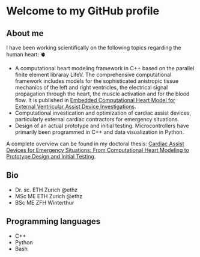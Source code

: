 # Welcome to my GitHub profile

## About me
I have been working scientifically on the following topics regarding the human heart: 🫀
- A computational heart modeling framework in C++ based on the parallel finite element libraray LifeV. The comprehensive computational framework includes models for the sophisticated anistropic tissue mechanics of the left and right ventricles, the electrical signal propagation through the heart, the muscle activation and for the blood flow. It is published in [Embedded Computational Heart Model for External Ventricular Assist Device Investigations](https://link.springer.com/article/10.1007/s13239-022-00610-w).
- Computational investication and optimization of cardiac assist devices, particularly external cardiac contractors for emergency situations.
- Design of an actual prototype and initial testing. Microcontrollers have primarily been programmed in C++ and data visualization in Python.

A complete overview can be found in my doctoral thesis: [Cardiac Assist Devices for Emergency Situations: From Computational Heart Modeling to Prototype Design and Initial Testing](https://doi.org/10.3929/ethz-b-000716695).

## Bio
- Dr. sc. ETH Zurich @ethz
- MSc ME ETH Zurich @ethz
- BSc ME ZFH Winterthur

## Programming languages
- C++
- Python
- Bash

<!--
Link to the sample section: [Link Text](#sample-section).
[A link to that custom anchor](#my-custom-anchor-point)

> [!NOTE]
> Useful information that users should know, even when skimming content.

> [!TIP]
> Helpful advice for doing things better or more easily.

> [!IMPORTANT]
> Key information users need to know to achieve their goal.

> [!WARNING]
> Urgent info that needs immediate user attention to avoid problems.

> [!CAUTION]
> Advises about risks or negative outcomes of certain actions.

Here is a simple footnote[^1].

A footnote can also have multiple lines[^2].

[^1]: My reference.
[^2]: To add line breaks within a footnote, prefix new lines with 2 spaces.
  This is a second line.

❤️‍🩹
💔
💗
💓
💕
-->
